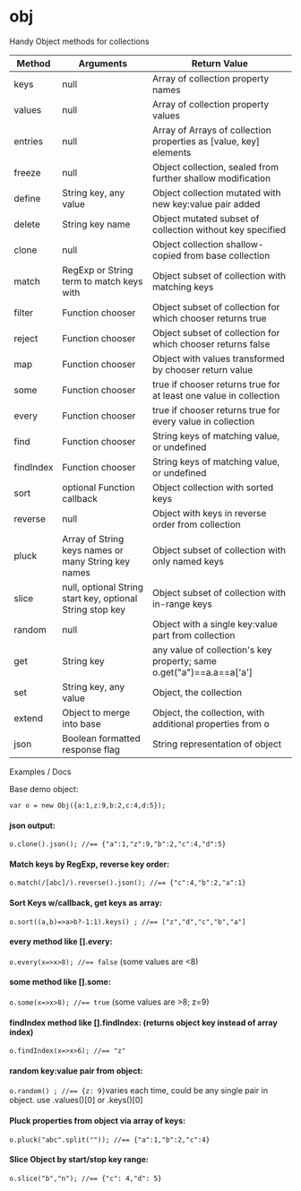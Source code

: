 # obj
Handy Object methods for collections


| Method        | Arguments           | Return Value  |
| ------------- |-------------| -----|
| keys | null | Array of collection property names |
| values | null | Array of collection property values |
| entries | null | Array of Arrays of collection properties as [value, key] elements |
| freeze | null | Object collection, sealed from further shallow modification |
| define | String key, any value | Object collection mutated with new key:value pair added |
| delete | String key name | Object mutated subset of collection without key specified |
| clone | null | Object collection shallow-copied from base collection |
| match | RegExp or String term to match keys with | Object subset of collection with matching keys |
| filter | Function chooser | Object subset of collection for which chooser returns true |
| reject | Function chooser | Object subset of collection for which chooser returns false |
| map | Function chooser | Object with values transformed by chooser return value |
| some | Function chooser | true if chooser returns true for at least one value in collection |
| every | Function chooser | true if chooser returns true for every value in collection |
| find | Function chooser | String keys of matching value, or undefined |
| findIndex | Function chooser | String keys of matching value, or undefined |
| sort | optional Function callback | Object collection with sorted keys |
| reverse | null | Object with keys in reverse order from collection |
| pluck | Array of String keys names or many String key names | Object subset of collection with only named keys |
| slice | null, optional String start key, optional String stop key | Object subset of collection with in-range keys |
| random | null | Object with a single key:value part from collection |
| get | String key | any value of collection's key property; same o.get("a")==a.a==a['a'] |
| set | String key, any value | Object, the collection |
| extend | Object to merge into base | Object, the collection, with additional properties from o |
| json | Boolean formatted response flag | String representation of object |



Examples / Docs

Base demo object:

`var o = new Obj({a:1,z:9,b:2,c:4,d:5});`


#### json output:
`o.clone().json(); //== {"a":1,"z":9,"b":2,"c":4,"d":5}`


#### Match keys by RegExp, reverse key order: 
`o.match(/[abc]/).reverse().json(); //== {"c":4,"b":2,"a":1}`

#### Sort Keys w/callback, get keys as array:
`o.sort((a,b)=>a>b?-1:1).keys() ; //== ["z","d","c","b","a"] `

#### every method like [].every:
`o.every(x=>x>8); //== false` (some values are <8)

#### some method like [].some:
`o.some(x=>x>8); //== true` (some values are >8; z=9)

#### findIndex method like [].findIndex: (returns object key instead of array index)
`o.findIndex(x=>x>6); //== "z"`

#### random key:value pair from object:
`o.random() ; //== {z: 9}`varies each time, could be any single pair in object. use .values()[0] or .keys()[0]

#### Pluck properties from object via array of keys:
`o.pluck("abc".split("")); //== {"a":1,"b":2,"c":4}`

#### Slice Object by start/stop key range:
`o.slice("b","n"); //== {"c": 4,"d": 5}`
